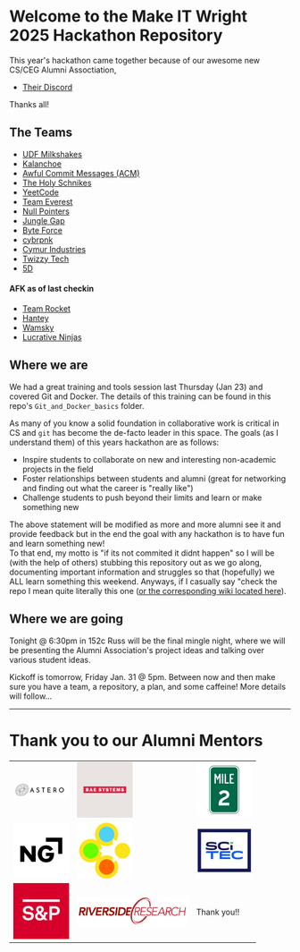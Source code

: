 # Welcome to the Make IT Wright 2025 Hackathon Repository

This year's hackathon came together because of our awesome new CS/CEG Alumni Assoctiation,

* [Their Discord](https://discord.gg/AbEeVVgeHj)

Thanks all!

## The Teams

* [UDF Milkshakes](https://github.com/GrantBenR/2025Hackathon)
* [Kalanchoe](https://github.com/ReeseHatfield/Make-IT-Wright-2025)
* [Awful Commit Messages (ACM)](https://github.com/Awful-Commit-Messages/MakeItWright2025)
* [The Holy Schnikes](https://github.com/JakeHamblin/hackathon-2025)
* [YeetCode](https://github.com/Wamski/MakeITWright_SP25)
* [Team Everest](https://github.com/sarojbhattaraiii/Team-Everest/tree/master)
* [Null Pointers](https://github.com/CollegeMarket-MakeITWright2025/CollegeMarket)
* [Jungle Gap](https://github.com/Kokuko3/P.A.W.S./tree/main)
* [Byte Force](https://github.com/AzizbekHusainov/WSU-Spring2025-Hackathon)
* [cybrpnk](https://github.com/cybrpnk/Make-IT-Wright-2025)
* [Cymur Industries](https://github.com/JonIsPatented/InventoryTracker.git)
* [Twizzy Tech](https://github.com/kaelabook/Twizzy-Tech)
* [5D](https://github.com/WSUHackathon-Team5D/hackathon2025)

#### AFK as of last checkin

* [Team Rocket](https://github.com/chinnuu05/2025-hackathon)
* [Hantey](https://github.com/Saugat-Shah/Hantey)
* [Wamsky](https://github.com/Wamski/MakeITWright_SP25)
* [Lucrative Ninjas](https://github.com/AMcGohan/WSU_Hackathon2025)


## Where we are

We had a great training and tools session last Thursday (Jan 23) and covered Git and Docker.  The details of this training can be found in this repo's `Git_and_Docker_basics` folder.

As many of you know a solid foundation in collaborative work is critical in CS and `git` has become the de-facto leader in this space.  The goals (as I understand them) of this years hackathon are as follows:

* Inspire students to collaborate on new and interesting non-academic projects in the field
* Foster relationships between students and alumni (great for networking and finding out what the career is "really like")
* Challenge students to push beyond their limits and learn or make something new

The above statement will be modified as more and more alumni see it and provide feedback but in the end the goal with any hackathon is to have fun and learn something new!  
To that end, my motto is "if its not commited it didnt happen" so I will be (with the help of others) stubbing this repository out as we go along, documenting important 
information and struggles so that (hopefully) we ALL learn something this weekend.  Anyways, if I casually say "check the repo I mean quite literally this one 
([or the corresponding wiki located here](https://github.com/wrightedu/Make-IT-Wright-2025/wiki)).

## Where we are going

Tonight @ 6:30pm in 152c Russ will be the final mingle night, where we will be presenting the Alumni Association's project ideas and talking over various student ideas.

Kickoff is tomorrow, Friday Jan. 31 @ 5pm.  Between now and then make sure you have a team, a repository, a plan, and some caffeine!  More details will follow...

---

# Thank you to our Alumni Mentors

| | | |
| --- | --- | --- |
| <img src="https://raw.githubusercontent.com/wrightedu/Make-IT-Wright-2025/refs/heads/main/img/astero.png" width="100"/> | <img src="https://raw.githubusercontent.com/wrightedu/Make-IT-Wright-2025/refs/heads/main/img/bae_systems_logo.jpeg" width="100"/> | <img src="https://raw.githubusercontent.com/wrightedu/Make-IT-Wright-2025/refs/heads/main/img/mile_two_llc_logo.jpeg" width="100"/> |
| <img src="https://raw.githubusercontent.com/wrightedu/Make-IT-Wright-2025/refs/heads/main/img/northrop_grumman_corporation_logo.jpeg" width="100"/> | <img src="https://raw.githubusercontent.com/wrightedu/Make-IT-Wright-2025/refs/heads/main/img/quantum_autonomy_llc_logo.jpeg" width="100"/> | <img src="https://raw.githubusercontent.com/wrightedu/Make-IT-Wright-2025/refs/heads/main/img/scitecinc_logo.jpeg" width="100"/> |
| <img src="https://raw.githubusercontent.com/wrightedu/Make-IT-Wright-2025/refs/heads/main/img/spglobal_logo.jpeg" width="100"/> | <img src="https://raw.githubusercontent.com/wrightedu/Make-IT-Wright-2025/refs/heads/main/img/riverside-logo.png" width="200"/> | Thank you!! |

